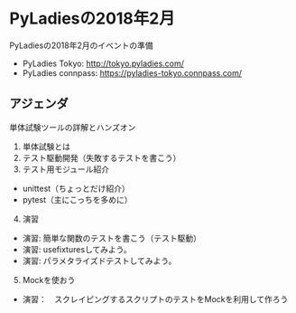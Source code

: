 # PyLadiesの2018年2月

PyLadiesの2018年2月のイベントの準備

- PyLadies Tokyo: http://tokyo.pyladies.com/
- PyLadies connpass: https://pyladies-tokyo.connpass.com/

## アジェンダ
単体試験ツールの詳解とハンズオン

1. 単体試験とは
2. テスト駆動開発（失敗するテストを書こう）
3. テスト用モジュール紹介

- unittest（ちょっとだけ紹介）
- pytest（主にこっちを多めに）

4. 演習

- 演習: 簡単な関数のテストを書こう（テスト駆動） 
- 演習: usefixturesしてみよう。
- 演習: パラメタライズドテストしてみよう。

5. Mockを使おう

- 演習：　スクレイピングするスクリプトのテストをMockを利用して作ろう
